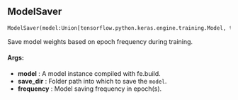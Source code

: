 ## ModelSaver
```python
ModelSaver(model:Union[tensorflow.python.keras.engine.training.Model, torch.nn.modules.module.Module], save_dir:str, frequency:int=1) -> None
```
Save model weights based on epoch frequency during training.


#### Args:

* **model** :  A model instance compiled with fe.build.
* **save_dir** :  Folder path into which to save the `model`.
* **frequency** :  Model saving frequency in epoch(s).